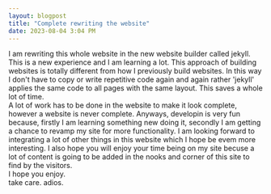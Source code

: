 ```yaml
---
layout: blogpost
title: "Complete rewriting the website"
date: 2023-08-04 3:04 PM
---
```

I am rewriting this whole website in the new website builder called jekyll. This is a new experience and I am learning a lot. This approach of building websites is totally different from how I previously build websites. In this way I don't have to copy or write repetitive code again and again rather 'jekyll' applies the same code to all pages with the same layout. This saves a whole lot of time.  
A lot of work has to be done in the website to make it look complete, however a website is never complete. Anyways, developin is very fun because, firstly I am learning something new doing it, secondly I am getting a chance to revamp my site for more functionality. I am looking forward to integrating a lot of other things in this website which I hope be evem more interesting. I also hope you will enjoy your time being on my site becuse a lot of content is going to be added in the nooks and corner of this site to find by the visitors.  
I hope you enjoy.  
take care. adios. 
